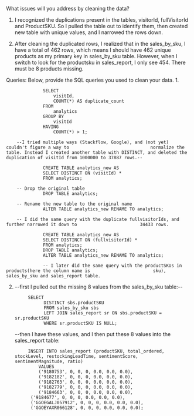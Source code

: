 What issues will you address by cleaning the data?
1. I recognized the duplications present in the tables, visitorId, fullVisitorId and ProductSKU. So I pulled the table out to identify them, then created new table with unique values, and I narrowed the rows down.

2. After cleaning the duplicated rows, I realized that in the sales_by_sku, I have a total of 462 rows, which means I should have 462 unique products as my primary key in sales_by_sku table. However, when I switch to look for the productsku in sales_report, I only see 454. There must be 8 products missing.

   
Queries:
Below, provide the SQL queries you used to clean your data.
1.

                  SELECT
                      visitId,
                      COUNT(*) AS duplicate_count
                  FROM
                      analytics
                  GROUP BY
                      visitId
                  HAVING
                      COUNT(*) > 1;
                  
        --I tried multiple ways (Stackflow, Google), and (not yet) couldn't figure a way to                               normalize the table. Instead I created another table with DISTINCT, and deleted the                               duplication of visitId from 1000000 to 37887 rows.--

                  CREATE TABLE analytics_new AS
                  SELECT DISTINCT ON (visitId) *
                  FROM analytics;
                  
        -- Drop the original table
                  DROP TABLE analytics;

        -- Rename the new table to the original name
                  ALTER TABLE analytics_new RENAME TO analytics;

        -- I did the same query with the duplicate fullvisitorIds, and further narrowed it down to                        34433 rows.

                  CREATE TABLE analytics_new AS
                  SELECT DISTINCT ON (fullvisitorId) *
                  FROM analytics;
                  DROP TABLE analytics;
                  ALTER TABLE analytics_new RENAME TO analytics;

                  -- I later did the same query with the productSKUs in products(here the column name is                        sku), sales_by_sku and sales_report table.


2. --first I pulled out the missing 8 values from the sales_by_sku table:--
   
            SELECT
                  DISTINCT sbs.productSKU
                  FROM sales_by_sku sbs
                  LEFT JOIN sales_report sr ON sbs.productSKU = sr.productSKU
                  WHERE sr.productSKU IS NULL;
   
   --then I have these values, and I then put these 8 values into the sales_report table:
   
            INSERT INTO sales_report (productSKU, total_ordered, stockLevel, restockingLeadTime, sentimentScore,                  sentimentMagnitude, ratio)
                VALUES
                ('9180753', 0, 0, 0, 0.0, 0.0, 0.0),
                ('9182182', 0, 0, 0, 0.0, 0.0, 0.0),
                ('9182763', 0, 0, 0, 0.0, 0.0, 0.0),
                ('9182779', 0, 0, 0, 0.0, 0.0, 0.0),
                ('9184663', 0, 0, 0, 0.0, 0.0, 0.0),
             ('9184677', 0, 0, 0, 0.0, 0.0, 0.0),
             ('GGOEGALJ057912', 0, 0, 0, 0.0, 0.0, 0.0),
             ('GGOEYAXR066128', 0, 0, 0, 0.0, 0.0, 0.0);


